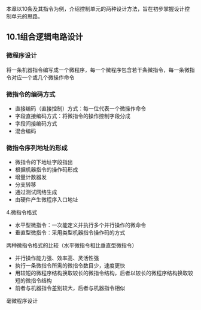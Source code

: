 本章以10条及其指令为例，介绍控制单元的两种设计方法，旨在初步掌握设计控制单元的思路。

## 10.1组合逻辑电路设计


### 微程序设计

将一条机器指令编写成一个微程序，每一个微程序包含若干条微指令，每一条微指令对应一个或几个微操作命令

### 微指令的编码方式
- 直接编码（直接控制）方式：每一位代表一个微操作命令
- 字段直接编码方式：将微指令的操作控制字段分成
- 字段间接编码方式
- 混合编码

### 微指令序列地址的形成
- 微指令的下地址字段指出
- 根据机器指令的操作码形成
- 增量计数器发
- 分支转移
- 通过测试网络生成
- 由硬件产生微程序入口地址


4.微指令格式
- 水平型微指令：一次能定义并执行多个并行操作的微命令
- 垂直型微指令：采用类型机器指令操作码的方式

两种微指令格式的比较（水平微指令相比垂直型微指令）
- 并行操作能力强、效率高、灵活性强
- 执行一条微指令所需的微指令数目少，速度更快
- 用较短的微程序结构换取较长的微指令结构，后者以较长的微程序结构换取较短的微指令结构
- 前者与机器指令差别较大，后者与机器指令相似


毫微程序设计




